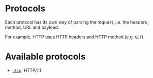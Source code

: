 # Protocols

Each protocol has its own way of parsing the request, i.e. the headers,
method, URL and payload.

For example, HTTP uses HTTP headers and HTTP method (e.g. `GET`).

# Available protocols

  - [`http`](http.md): HTTP/1.1
